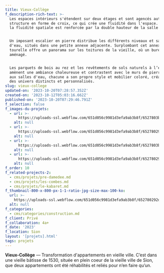 ```yaml
---
title: Vieux-Collège
f_description-rich-text: >-
  Les espaces intérieurs s'étendent sur deux étages et sont agencés autour d'une
  structure en forme de croix, ce qui crée une fluidité dans l'espace. De plus,
  la fluidité spatiale est renforcée par la double hauteur de la salle à manger.


  Un imposant escalier en pierre distribue les différents niveaux et salles
  d'eau, situés dans une petite annexe adjacente. Surplombant cet annexe, la
  tourelle offre un panorama sur les toitures de la vieille, où un bureau y est
  aménagé.


  Les parquets de bois au rez et les revêtements de sols naturels à l’étage
  amènent une ambiance chaleureuse et contrastent avec le murs de pierre. Quant
  aux salles d'eau, chacune a son propre style et mobilier coloré, créant ainsi
  des univers distincts et personnalisés.
slug: vieux-college
updated-on: '2023-10-20T07:28:57.352Z'
created-on: '2023-10-12T05:03:16.662Z'
published-on: '2023-10-20T07:29:46.791Z'
f_selection: false
f_images-du-projets:
  - url: >-
      https://uploads-ssl.webflow.com/651d056c9981d3efa9ab3b8f/6527803b0f644d671d98a1f1_400x300.svg
    alt: null
  - url: >-
      https://uploads-ssl.webflow.com/651d056c9981d3efa9ab3b8f/652780292d2a8429f8d10887_300x400.svg
    alt: null
  - url: >-
      https://uploads-ssl.webflow.com/651d056c9981d3efa9ab3b8f/6527803b0f644d671d98a1f1_400x300.svg
    alt: null
  - url: >-
      https://uploads-ssl.webflow.com/651d056c9981d3efa9ab3b8f/652780292d2a8429f8d10887_300x400.svg
    alt: null
f_order: 10
f_related-projects-2:
  - cms/projets/pre-damedee.md
  - cms/projets/les-combes.md
  - cms/projets/le-kabaret.md
f_thumbnail-800-x-800-px-1-1-ratio-jpg-size-max-100-ko:
  url: >-
    https://uploads-ssl.webflow.com/651d056c9981d3efa9ab3b8f/652780292d2a8429f8d10887_300x400.svg
  alt: null
f_categories:
  - cms/categories/construction.md
f_client: Privé
f_collaboration: 4a+
f_date: '2023'
f_location: Sion
layout: '[projets].html'
tags: projets
---
```


**Vieux-Collège** — Transformation d'appartements en vieille ville. C’est dans une vieille bâtisse de 1530, située en plein coeur de la vieille ville de Sion, que deux appartements ont été réhabilités et reliés pour n’en faire qu’un.

‍

